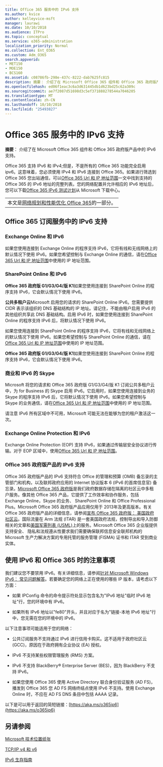 ```yaml
---
title: Office 365 服务中的 IPv6 支持
ms.author: kvice
author: kelleyvice-msft
manager: laurawi
ms.date: 10/10/2018
ms.audience: ITPro
ms.topic: conceptual
ms.service: o365-administration
localization_priority: Normal
ms.collection: Ent_O365
ms.custom: Adm_O365
search.appverid:
- MET150
- MOE150
- BCS160
ms.assetid: c08786fb-298e-437c-8222-dab7625fc815
description: 摘要： 介绍了在 Microsoft Office 365 组件和 Office 365 政府版产品中的 IPv6 支持。
ms.openlocfilehash: ed06f1eac3c6a3d631445db1d623bd25c62a309c
ms.sourcegitcommit: ae7f2087d51698d3c5ef371888278544a7046205
ms.translationtype: MT
ms.contentlocale: zh-CN
ms.lasthandoff: 10/10/2018
ms.locfileid: "25493827"
---
```

# <a name="ipv6-support-in-office-365-services"></a>Office 365 服务中的 IPv6 支持

 **摘要**： 介绍了在 Microsoft Office 365 组件和 Office 365 政府版产品中的 IPv6 支持。
  
Office 365 支持 IPv6 和 IPv4;但是，不是所有的 Office 365 功能完全启用 ipv6。这意味着，您必须使用 IPv4 和 IPv6 连接到 Office 365。如果进行筛选到 Office 365 您出站通信，可以[Office 365 Url 和 IP 地址范围](https://go.microsoft.com/fwlink/?LinkId=293744)一文中找到支持的 Office 365 的 IPv6 地址的完整列表。您的网络配置并允许相应的 IPv6 地址后，您可以下载[Office 365 IPv6 测试计划](https://go.microsoft.com/fwlink/?LinkId=293447)从 Microsoft 下载中心。
  
||
|:-----|
| 本文是[网络规划和性能优化 Office 365](https://aka.ms/tune)的一部分。|

## <a name="ipv6-support-in-office-365-subscription-service"></a>Office 365 订阅服务中的 IPv6 支持

### <a name="exchange-online-and-ipv6"></a>Exchange Online 和 IPv6

如果您使用连接到 Exchange Online 的程序支持 IPv6，它将有线和无线网络上的默认情况下使用 IPv6。如果您希望控制与 Exchange Online 的通信，请在[Office 365 Url 和 IP 地址范围](https://go.microsoft.com/fwlink/?LinkId=293744)中使用的 IP 地址范围。
  
### <a name="sharepoint-online-and-ipv6"></a>SharePoint Online 和 IPv6

 **Office 365 政府版 G1/G3/G4/版 K1**如果您使用连接到 SharePoint Online 的程序支持 IPv6，它会默认情况下使用 IPv6。
  
 **公共多租户云**Microsoft 启用您的请求的 SharePoint Online IPv6。您需要提供 CIDR 表示该组织的 DNS 基础结构的 IP 地址。请记住，不能由租户启用 IPv6 的其他组织共享此 DNS 基础结构。启用 IPv6 时，如果您使用连接到 SharePoint Online 的程序支持 IPv6 后，将默认情况下使用 IPv6。
  
如果您使用连接到 SharePoint Online 的程序支持 IPv6，它将有线和无线网络上的默认情况下使用 IPv6。如果您希望控制与 SharePoint Online 的通信，请在[Office 365 Url 和 IP 地址范围](https://go.microsoft.com/fwlink/?LinkId=293744)中使用的 IP 地址范围。
  
 **Office 365 政府版 G1/G3/G4/版 K1**如果您使用连接到 SharePoint Online 的程序支持 IPv6，它会默认情况下使用 IPv6。
  
### <a name="skype-for-business-and-ipv6"></a>商业和 IPv6 的 Skype

Microsoft 将您的请求和 Office 365 政府版 G1/G3/G4/版 K1 订阅公共多租户云中，为 for Business 的 Skype 启用 IPv6。它启用时，如果您使用连接到业务的 Skype 的程序支持 IPv6 后，它将默认情况下使用 IPv6。如果您希望控制与 Skype 的业务通信，请在[Office 365 Url 和 IP 地址范围](https://go.microsoft.com/fwlink/?LinkId=293744)中使用的 IP 地址范围。
  
请注意 IPv6 所有区域中不可用，Microsoft 可能无法在能够为您的租户激活这一次。
  
### <a name="exchange-online-protection-and-ipv6"></a>Exchange Online Protection 和 IPv6

Exchange Online Protection (EOP) 支持 IPv6，如果通过传输层安全协议进行传输。对于 EOP 区域中，使用[Office 365 Url 和 IP 地址范围](https://go.microsoft.com/fwlink/?LinkId=293744)。
  
### <a name="ipv6-support-for-office-365-government-offerings"></a>Office 365 政府版产品的 IPv6 支持

Office 365 政府版产品的 IPv6 支持符合 Office 的管理和预算 (OMB) 备忘录的主管部门和机构，以及联邦政府应用的 Internet 协议版本 6 (IPv6 的首席信息官) 备忘录。[Microsoft Office 365 政府版](https://go.microsoft.com/fwlink/p/?LinkId=325414)是我们政府数据存储在隔离的社区云中多租户服务。像其他 Office 365 产品，它提供了工作效率和协作服务，包括 Exchange Online，Skype 的业务、 SharePoint Online 和 Office Professional Plus。Microsoft Office 365 政府版产品应用仅用于 2013年及更高版本。有关 Office 365 政府版产品的详细信息，请参阅[宣布 Office 365 政府版： 美国政府社区云](https://go.microsoft.com/fwlink/p/?LinkId=325414)。国际流量在 Arm 法规 (ITAR) 是一套美国政府法规，控制导出和导入防御相关的文章和[美国军需列表 (USML)](https://go.microsoft.com/fwlink/p/?LinkId=325415)上的服务。Microsoft Office 365 企业版提供支持安全、 隐私和法规遵从性要求我们需要确保联邦信息安全联邦机构的 Microsoft 生产力解决方案的专用托管的服务管理 (FISMA) 证书和 ITAR 受到商业实体。
  
## <a name="things-to-consider-when-using-ipv6-and-office-365"></a>使用 IPv6 和 Office 365 时的注意事项

我们建议您不要禁用 IPv6。有关详细信息，请参阅[针对 Microsoft Windows IPv6： 常见问题解答](https://go.microsoft.com/fwlink/p/?LinkId=325418)。若要确定您的网络上正在使用的哪些 IP 版本，请考虑以下方面：
  
- 如果 IPConfig 命令的命令提示符处显示包含名为"IPv6 地址"临时 IPv6 地址"行，您的环境中有 IPv6。

- 如果所有 IPv6 地址以"fe80"开头，并且对应于名为"链接-本地 IPv6 地址"行中，您无需在您的环境中的 IPv6。

以下注意事项可能适用于您的网络：
  
- 公共订阅服务不支持通过 IPv6 进行信用卡购买。这不适用于政府社区云 (GCC)，原因在于政府拥有企业协议 (EA) 授权。

- IPv6 不支持某些权限管理服务 (RMS) 方案。

- IPv6 不支持 BlackBerry® Enterprise Server (BES)，因为 BlackBerry 不支持 IPv6。

- 如果您使用 Office 365 使用 Active Directory 联合身份验证服务 (AD FS)，播发到 Office 365 您 AD FS 网络终结点使用 IPv6 不支持。使用 Exchange Online 时，不应在 AD FS DNS 条目中包括 AAAA 记录。 

以下是可以用于返回的简短链接：[https://aka.ms/o365ip6](https://aka.ms/o365ip6)
  
## <a name="see-also"></a>另请参阅

[Microsoft 技术位置纸张](https://go.microsoft.com/fwlink/p/?linkid=525743)
  
[TCP/IP v4 和 v6](https://go.microsoft.com/fwlink/p/?LinkID=211898)
  
[IPv6 生存指南](https://go.microsoft.com/fwlink/p/?LinkID=237480)
